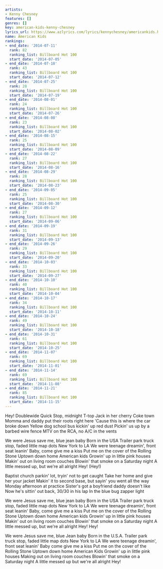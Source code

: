 ```yaml
---
artists:
- Kenny Chesney
features: []
genres: []
key: american-kids-kenny-chesney
lyrics_url: https://www.azlyrics.com/lyrics/kennychesney/americankids.html
name: American Kids
rankings:
- end_date: '2014-07-11'
  rank: 82
  ranking_list: Billboard Hot 100
  start_date: '2014-07-05'
- end_date: '2014-07-18'
  rank: 43
  ranking_list: Billboard Hot 100
  start_date: '2014-07-12'
- end_date: '2014-07-25'
  rank: 28
  ranking_list: Billboard Hot 100
  start_date: '2014-07-19'
- end_date: '2014-08-01'
  rank: 24
  ranking_list: Billboard Hot 100
  start_date: '2014-07-26'
- end_date: '2014-08-08'
  rank: 23
  ranking_list: Billboard Hot 100
  start_date: '2014-08-02'
- end_date: '2014-08-15'
  rank: 25
  ranking_list: Billboard Hot 100
  start_date: '2014-08-09'
- end_date: '2014-08-22'
  rank: 27
  ranking_list: Billboard Hot 100
  start_date: '2014-08-16'
- end_date: '2014-08-29'
  rank: 28
  ranking_list: Billboard Hot 100
  start_date: '2014-08-23'
- end_date: '2014-09-05'
  rank: 25
  ranking_list: Billboard Hot 100
  start_date: '2014-08-30'
- end_date: '2014-09-12'
  rank: 27
  ranking_list: Billboard Hot 100
  start_date: '2014-09-06'
- end_date: '2014-09-19'
  rank: 31
  ranking_list: Billboard Hot 100
  start_date: '2014-09-13'
- end_date: '2014-09-26'
  rank: 29
  ranking_list: Billboard Hot 100
  start_date: '2014-09-20'
- end_date: '2014-10-03'
  rank: 33
  ranking_list: Billboard Hot 100
  start_date: '2014-09-27'
- end_date: '2014-10-10'
  rank: 40
  ranking_list: Billboard Hot 100
  start_date: '2014-10-04'
- end_date: '2014-10-17'
  rank: 34
  ranking_list: Billboard Hot 100
  start_date: '2014-10-11'
- end_date: '2014-10-24'
  rank: 49
  ranking_list: Billboard Hot 100
  start_date: '2014-10-18'
- end_date: '2014-10-31'
  rank: 61
  ranking_list: Billboard Hot 100
  start_date: '2014-10-25'
- end_date: '2014-11-07'
  rank: 69
  ranking_list: Billboard Hot 100
  start_date: '2014-11-01'
- end_date: '2014-11-14'
  rank: 69
  ranking_list: Billboard Hot 100
  start_date: '2014-11-08'
- end_date: '2014-11-21'
  rank: 85
  ranking_list: Billboard Hot 100
  start_date: '2014-11-15'
---
```


Hey!
Doublewide Quick Stop, midnight T-top
Jack in her cherry Coke town
Momma and daddy put their roots right here
'Cause this is where the car broke down
Yellow dog school bus kickin' up red dust
Pickin' us up by a barbed wire fence
MTV on the RCA, no A/C in the vents

We were Jesus save me, blue jean baby
Born in the USA
Trailer park truck stop, faded little map dots
New York to LA
We were teenage dreamin', front seat leanin'
Baby, come give me a kiss
Put me on the cover of the Rolling Stone
Uptown down home American kids
Growin' up in little pink houses
Makin' out on living room couches
Blowin' that smoke on a Saturday night
A little messed up, but we're all alright
Hey!
(Hey!)

Baptist church parkin' lot, tryin' not to get caught
Take her home and give her your jacket
Makin' it to second base, but sayin' you went all the way
Monday afternoon at practice
Sister's got a boyfriend daddy doesn't like
Now he's sittin' out back, 30/30 in his lap
In the blue bug zapper light

We were Jesus save me, blue jean baby
Born in the USA
Trailer park truck stop, faded little map dots
New York to LA
We were teenage dreamin', front seat leanin'
Baby, come give me a kiss
Put me on the cover of the Rolling Stone
Uptown down home American kids
Growin' up in little pink houses
Makin' out on living room couches
Blowin' that smoke on a Saturday night
A little messed up, but we're all alright
Hey!
Hey!

We were Jesus save me, blue Jean baby
Born in the U.S.A.
Trailer park truck stop, faded little map dots
New York to LA
We were teenage dreamin', front seat leanin'
Baby come give me a kiss
Put me on the cover of the Rolling Stone
Uptown down home American Kids
Growin' up in little pink houses
Making out on living room couches
Blowin' that smoke on a Saturday night
A little messed up but we're all alright
Hey!



